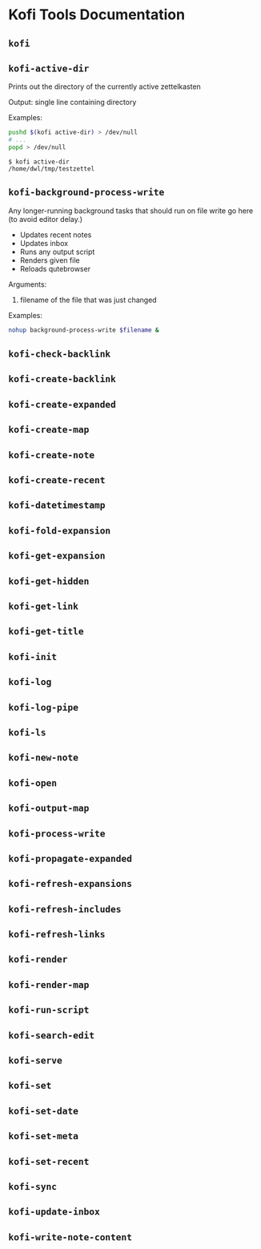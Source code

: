 
# Kofi Tools Documentation
## `kofi`


## `kofi-active-dir`

Prints out the directory of the currently active zettelkasten

Output: single line containing directory  

Examples:
```bash
pushd $(kofi active-dir) > /dev/null
# ...
popd > /dev/null
```

```
$ kofi active-dir
/home/dwl/tmp/testzettel
```
## `kofi-background-process-write`

Any longer-running background tasks that should run on file write go here (to avoid editor delay.)

* Updates recent notes
* Updates inbox
* Runs any output script
* Renders given file
* Reloads qutebrowser

Arguments:
1. filename of the file that was just changed

Examples:
```bash
nohup background-process-write $filename &
```
## `kofi-check-backlink`


## `kofi-create-backlink`


## `kofi-create-expanded`


## `kofi-create-map`


## `kofi-create-note`


## `kofi-create-recent`


## `kofi-datetimestamp`


## `kofi-fold-expansion`


## `kofi-get-expansion`


## `kofi-get-hidden`


## `kofi-get-link`


## `kofi-get-title`


## `kofi-init`


## `kofi-log`


## `kofi-log-pipe`


## `kofi-ls`


## `kofi-new-note`


## `kofi-open`


## `kofi-output-map`


## `kofi-process-write`


## `kofi-propagate-expanded`


## `kofi-refresh-expansions`


## `kofi-refresh-includes`


## `kofi-refresh-links`


## `kofi-render`


## `kofi-render-map`


## `kofi-run-script`


## `kofi-search-edit`


## `kofi-serve`


## `kofi-set`


## `kofi-set-date`


## `kofi-set-meta`


## `kofi-set-recent`


## `kofi-sync`


## `kofi-update-inbox`


## `kofi-write-note-content`


